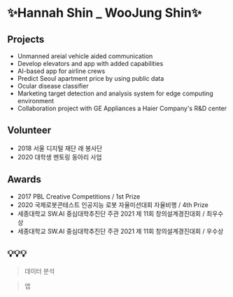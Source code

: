 # ✨Hannah Shin _ WooJung Shin✨

## Projects
- Unmanned areial vehicle aided communication
- Develop elevators and app with added capabilities
- AI-based app for airline crews
- Predict Seoul apartment price by using public data
- Ocular disease classifier
- Marketing target detection and analysis system for edge computing environment
- Collaboration project with GE Appliances a Haier Company's R&D center

## Volunteer
- 2018 서울 디지털 재단 래 봉사단
- 2020 대학생 멘토링 동아리 사업

## Awards
- 2017 PBL Creative Competitions / 1st Prize
- 2020 국제로봇콘테스트 인공지능 로봇 자율미션대회 자율비행 / 4th Prize
- 세종대학교 SW.AI 중심대학추진단 주관 2021 제 11회 창의설계경진대회 / 최우수상
- 세종대학교 SW.AI 중심대학추진단 주관 2021 제 11회 창의설계경진대회 / 우수상

## 💡💡💡
> 데이터 분석

> 앱
